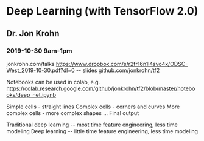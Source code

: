 # Deep Learning (with TensorFlow 2.0)
## Dr. Jon Krohn
### 2019-10-30 9am-1pm

jonkrohn.com/talks
https://www.dropbox.com/s/r2fr16n1l4svo4x/ODSC-West_2019-10-30.pdf?dl=0 -- slides
github.com/jonkrohn/tf2

Notebooks can be used in colab, e.g. https://colab.research.google.com/github/jonkrohn/tf2/blob/master/notebooks/deep_net.ipynb

Simple cells - straight lines
Complex cells - corners and curves
More complex cells - more complex shapes
...
Final output

Traditional deep learning -- most time feature engineering, less time
modeling
Deep learning -- little time feature engineering, less time modeling
